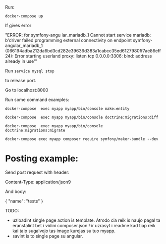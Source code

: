Run:

`docker-compose up`

If gives error

"ERROR: for symfony-angu    lar_mariadb_1  Cannot start service mariadb: b'driver failed programming external connectivity on endpoint symfony-angular_mariadb_1 (066194adba212da6bd3cd282e39636d383a1cabcc35ed6127980ff7ae86eff24): Error starting userland proxy: listen tcp 0.0.0.0:3306: bind: address already in use'"

Run 
`service mysql stop`

to release port.

Go to localhost:8000

Run some command examples:

`docker-compose  exec myapp myapp/bin/console make:entity`

`docker-compose  exec myapp myapp/bin/console doctrine:migrations:diff `

`docker-compose  exec myapp myapp/bin/console doctrine:migrations:migrate`

`docker-compose exec myapp composer require symfony/maker-bundle --dev`

Posting example:
=

Send post request with header:

Content-Type: application/json9

And body: 

{
  "name": "tests"
}


TODO:

* uzloadint single page action is template. Atrodo cia reik is naujo pagal ta eranstalint bet i vidini composer.json !
 ir uzrasyt i readme kad tiap reik kai taip sugalvojo tas image kurejas su tuo myapp.
* savint is to single page su angular.